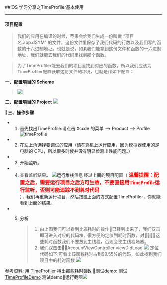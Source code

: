 ##iOS 学习分享之TimeProfiler基本使用


***

#### 项目配置
 >我们的应用在编译的时候，苹果会给我们生成一份叫做 “项目名.app.dSYM” 的文件，这份文件里保存了我们代码的行数以及我们写的函数的十六进制地址。也就是说，如果我们能拿到这份文件和函数的十六进制地址，我们就能去我们的代码里找到那个函数。

>为了TimeProfiler能去我们的项目里找到对应的函数，所以我们应该为TimeProfiler配置获取这份文件的环境，也就是作如下配置：

**一、配置项目的 Scheme**

>![](https://spark-docs.oss-cn-hangzhou.aliyuncs.com/docs/20181113105752.png)

**二、配置项目的 Project**
![](https://spark-docs.oss-cn-hangzhou.aliyuncs.com/docs/20181113105949.png)

**三、操作步骤**

- 1. 首先找出TimeProfile:请点击 Xcode 的菜单 --> Product --> Profile
![timeProfile](https://spark-docs.oss-cn-hangzhou.aliyuncs.com/docs/20181113095417.png)

- 2. 在左上角选择要调试的应用（请在真机上运行应用，因为模拟器使用的是电脑的 CPU，所以很多时候并没有明显检测出性能问题。）
- 3. 开始监听。
- 4. 查看监听结果。
![运行堆栈信息](https://spark-docs.oss-cn-hangzhou.aliyuncs.com/docs/20181113102112.png)
经过上面的项目配置（**<font face="Times New Roman" size="3" color="#ff0000">  温馨提醒：配置之后，需要运行项目之后方可生效，不要直接用TimeProfile运行监听，否则可能追踪不到耗时代码</font><br />**），我们再重新运行项目，然后按照上面的方式配置TimeProfiler，你就能看到上面的结果。

- 5. 分析

        >1. 由上图我们可以看到比较耗时的操作已经列出来了，我们双击即可进入对应的代码块，很方便的定位到耗时函数，对这些耗时函数我们不要放到主线程，否则会使主线程堵塞。
        >2. 我们双击击AccountViewController viewDidLoad
        ![](https://spark-docs.oss-cn-hangzhou.aliyuncs.com/docs/20181113104531.png)
        > 定位代码如下:可看出该函数耗时占到99.55%的代码，如此找到我们项目中的耗时函数
        ![](https://spark-docs.oss-cn-hangzhou.aliyuncs.com/docs/20181113104932.png)

 
参考资料:   [用 TimeProfiler 揪出那些耗时函数](https://www.jianshu.com/p/0fd670547235)
测试demo:  [测试TimeProfileDemo]()
测试demo运行截图![](https://spark-docs.oss-cn-hangzhou.aliyuncs.com/docs/20181113114312.png)